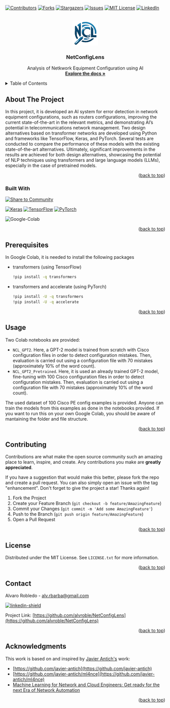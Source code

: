 <!-- Improved compatibility of back to top link: See: https://github.com/othneildrew/Best-README-Template/pull/73 -->
<a name="readme-top"></a>
<!--
*** Thanks for checking out the Best-README-Template. If you have a suggestion
*** that would make this better, please fork the repo and create a pull request
*** or simply open an issue with the tag "enhancement".
*** Don't forget to give the project a star!
*** Thanks again! Now go create something AMAZING! :D
-->



<!-- PROJECT SHIELDS -->
<!--
*** I'm using markdown "reference style" links for readability.
*** Reference links are enclosed in brackets [ ] instead of parentheses ( ).
*** See the bottom of this document for the declaration of the reference variables
*** for contributors-url, forks-url, etc. This is an optional, concise syntax you may use.
*** https://www.markdownguide.org/basic-syntax/#reference-style-links
-->
[![Contributors][contributors-shield]][contributors-url]
[![Forks][forks-shield]][forks-url]
[![Stargazers][stars-shield]][stars-url]
[![Issues][issues-shield]][issues-url]
[![MIT License][license-shield]][license-url]
[![LinkedIn][linkedin-shield]][linkedin-url]



<!-- PROJECT LOGO -->
<br />
<div align="center">
  <a href="https://github.com/alvroble/NetConfigLens">
    <img src="docs/ncl.png" alt="Logo" width="80" height="80">
  </a>

<h3 align="center">NetConfigLens</h3>

  <p align="center">
    Analysis of Netkwork Equipment Configuration using AI
    <br />
    <a href="https://github.com/alvroble/NetConfigLens"><strong>Explore the docs »</strong></a>
  </p>
</div>



<!-- TABLE OF CONTENTS -->
<details>
  <summary>Table of Contents</summary>
  <ol>
    <li>
      <a href="#about-the-project">About The Project</a>
      <ul>
        <li><a href="#built-with">Built With</a></li>
      </ul>
    </li>
    <li>
      <a href="#prerequisites">Prerequisites</a>
    </li>
    <li><a href="#usage">Usage</a></li>
    <li><a href="#contributing">Contributing</a></li>
    <li><a href="#license">License</a></li>
    <li><a href="#contact">Contact</a></li>
    <li><a href="#acknowledgments">Acknowledgments</a></li>
  </ol>
</details>



<!-- ABOUT THE PROJECT -->
## About The Project

In this project, it is developed an AI system for error detection in network equipment configurations, such as routers configurations, improving the current state-of-the-art in the relevant metrics, and demonstrating AI’s potential in telecommunications network management. Two design alternatives based on transformer networks are developed using Python and frameworks like TensorFlow, Keras, and PyTorch. Several tests are conducted to compare the performance of these models with the existing state-of-the-art alternatives. Ultimately, significant improvements in the results are achieved for both design alternatives, showcasing the potential of NLP techniques using transformers and large language models (LLMs), especially in the case of pretrained models.

<p align="right">(<a href="#readme-top">back to top</a>)</p>



### Built With


[![Share to Community](https://huggingface.co/datasets/huggingface/badges/resolve/main/powered-by-huggingface-light.svg)](https://huggingface.co)

[![Keras][Keras]][Keras-url]
[![TensorFlow][TensorFlow]][TensorFlow-url]
[![PyTorch][PyTorch]][PyTorch-url]

![Google-Colab][Google-Colab]


<p align="right">(<a href="#readme-top">back to top</a>)</p>




## Prerequisites

In Google Colab, it is needed to install the following packages
* transformers (using TensorFlow)
  ```sh
  !pip install -q transformers
  ```
* transformers and accelerate (using PyTorch)
  ```sh
  !pip install -U -q transformers
  !pip install -U -q accelerate
  ```

<p align="right">(<a href="#readme-top">back to top</a>)</p>



<!-- USAGE EXAMPLES -->
## Usage
Two Colab notebooks are provided:
* `NCL_GPT2`. Here, a GPT-2 model is trained from scratch with Cisco configuration files in order to detect configuration mistakes. Then, evaluation is carried out using a configuration file with 70 mistakes (approximately 10% of the word count).
* `NCL_GPT2_Pretrained`. Here, it is used an already trained GPT-2 model, fine-tuning with 100 Cisco configuration files in order to detect configuration mistakes. Then, evaluation is carried out using a configuration file with 70 mistakes (approximately 10% of the word count).

The used dataset of 100 Cisco PE config examples is provided. Anyone can train the models from this examples as done in the notebooks provided. If you want to run this on your own Google Colab, you should be aware of mantaining the folder and file structure.

<p align="right">(<a href="#readme-top">back to top</a>)</p>


<!-- CONTRIBUTING -->
## Contributing

Contributions are what make the open source community such an amazing place to learn, inspire, and create. Any contributions you make are **greatly appreciated**.

If you have a suggestion that would make this better, please fork the repo and create a pull request. You can also simply open an issue with the tag "enhancement".
Don't forget to give the project a star! Thanks again!

1. Fork the Project
2. Create your Feature Branch (`git checkout -b feature/AmazingFeature`)
3. Commit your Changes (`git commit -m 'Add some AmazingFeature'`)
4. Push to the Branch (`git push origin feature/AmazingFeature`)
5. Open a Pull Request

<p align="right">(<a href="#readme-top">back to top</a>)</p>



<!-- LICENSE -->
## License

Distributed under the MIT License. See `LICENSE.txt` for more information.

<p align="right">(<a href="#readme-top">back to top</a>)</p>



<!-- CONTACT -->
## Contact

Alvaro Robledo - alv.rbarba@gmail.com

[![linkedin-shield][linkedin-shield]][linkedin-url]

Project Link: [https://github.com/alvroble/NetConfigLens](https://github.com/alvroble/NetConfigLens)

<p align="right">(<a href="#readme-top">back to top</a>)</p>



<!-- ACKNOWLEDGMENTS -->
## Acknowledgments

This work is based on and inspired by [Javier Antich's](https://www.linkedin.com/in/javier-antich-romaguera/) work:
* [https://github.com/javier-antich](https://github.com/javier-antich)
* [https://github.com/javier-antich/ml4nce](https://github.com/javier-antich/ml4nce)
* [Machine Learning for Network and Cloud Engineers: Get ready for the next Era of Network Automation](https://www.amazon.es/Machine-Learning-Network-Cloud-Engineers-ebook/dp/B0BT6YZC33)

<p align="right">(<a href="#readme-top">back to top</a>)</p>



<!-- MARKDOWN LINKS & IMAGES -->
<!-- https://www.markdownguide.org/basic-syntax/#reference-style-links -->
[contributors-shield]: https://img.shields.io/github/contributors/alvroble/NetConfigLens.svg?style=for-the-badge
[contributors-url]: https://github.com/alvroble/NetConfigLens/graphs/contributors
[forks-shield]: https://img.shields.io/github/forks/alvroble/NetConfigLens.svg?style=for-the-badge
[forks-url]: https://github.com/alvroble/NetConfigLens/network/members
[stars-shield]: https://img.shields.io/github/stars/alvroble/NetConfigLens.svg?style=for-the-badge
[stars-url]: https://github.com/alvroble/NetConfigLens/stargazers
[issues-shield]: https://img.shields.io/github/issues/alvroble/NetConfigLens.svg?style=for-the-badge
[issues-url]: https://github.com/alvroble/NetConfigLens/issues
[license-shield]: https://img.shields.io/github/license/alvroble/NetConfigLens.svg?style=for-the-badge
[license-url]: https://github.com/alvroble/NetConfigLens/blob/master/LICENSE.txt
[linkedin-shield]: https://img.shields.io/badge/-LinkedIn-black.svg?style=for-the-badge&logo=linkedin&colorB=555
[linkedin-url]: https://linkedin.com/in/alvarorobledobarba
[product-screenshot]: images/screenshot.png
[Google-Colab]: https://img.shields.io/badge/Colab-Run_in_Google_Colab-blue?logo=Google&logoColor=FDBA18
[Keras]: https://img.shields.io/badge/Keras-%23D00000.svg?style=for-the-badge&logo=Keras&logoColor=white
[Keras-url]: https://keras.io/
[TensorFlow]: https://img.shields.io/badge/TensorFlow-%23FF6F00.svg?style=for-the-badge&logo=TensorFlow&logoColor=white
[TensorFlow-url]: https://www.tensorflow.org/
[PyTorch]: https://img.shields.io/badge/PyTorch-%23EE4C2C.svg?style=for-the-badge&logo=PyTorch&logoColor=white
[PyTorch-url]: https://pytorch.org/

